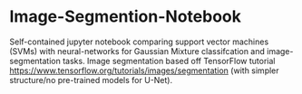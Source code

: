 # Image-Segmention-Notebook
Self-contained jupyter notebook comparing support vector machines (SVMs) with neural-networks for Gaussian Mixture classifcation and image-segmentation tasks. Image segmentation based off TensorFlow tutorial https://www.tensorflow.org/tutorials/images/segmentation (with simpler structure/no pre-trained models for U-Net).
